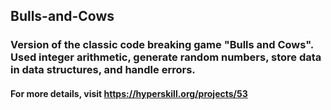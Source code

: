 ## Bulls-and-Cows
### Version of the classic code breaking game "Bulls and Cows". Used integer arithmetic, generate random numbers, store data in data structures, and handle errors.
#### For more details, visit https://hyperskill.org/projects/53
